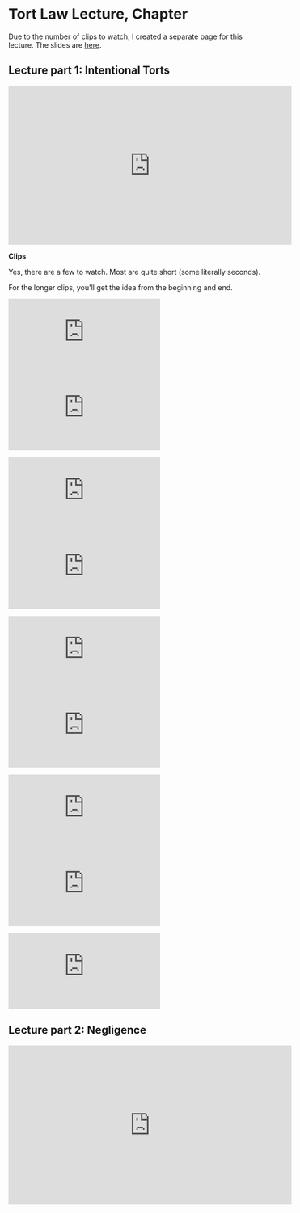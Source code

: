 # Tort Law Lecture, Chapter

Due to the number of clips to watch, I created a separate page for this lecture. The slides are [here](https://jlingwall.github.io/LegalEnvironment/slides/buslaw_slides_ch07_torts.html#1).

## Lecture part 1: Intentional Torts

<iframe width="560" height="315" src="https://www.youtube.com/embed/qoeF9Fh8d7U" frameborder="0" allow="accelerometer; autoplay; encrypted-media; gyroscope; picture-in-picture" allowfullscreen></iframe>

**Clips** 

Yes, there are a few to watch. Most are quite short (some literally seconds).

For the longer clips, you'll get the idea from the beginning and end. 

<iframe width="300"  src="https://www.youtube.com/embed/gOwhG_y0HQg" frameborder="0" allow="accelerometer; autoplay; encrypted-media; gyroscope; picture-in-picture" allowfullscreen></iframe>

<iframe width="300" src="https://www.youtube.com/embed/fmwnxTjphHA" frameborder="0" allow="accelerometer; autoplay; encrypted-media; gyroscope; picture-in-picture" allowfullscreen></iframe>


<p> </p>
<iframe width="300" src="https://www.youtube.com/embed/ddXUQu9RC4U" frameborder="0" allow="accelerometer; autoplay; encrypted-media; gyroscope; picture-in-picture" allowfullscreen></iframe>

<iframe width="300" src="https://www.youtube.com/embed/rxDK-gjx_48" frameborder="0" allow="accelerometer; autoplay; encrypted-media; gyroscope; picture-in-picture" allowfullscreen></iframe>

<p> </p>

<iframe width="300" src="https://www.youtube.com/embed/xRlRAyulN4o" frameborder="0" allow="accelerometer; autoplay; encrypted-media; gyroscope; picture-in-picture" allowfullscreen></iframe>

<iframe width="300" src="https://www.youtube.com/embed/gK0omJb6sa8" frameborder="0" allow="accelerometer; autoplay; encrypted-media; gyroscope; picture-in-picture" allowfullscreen></iframe>

<p> </p>

<iframe width="300" src="https://www.youtube.com/embed/ihQ1-LQOkns" frameborder="0" allow="accelerometer; autoplay; encrypted-media; gyroscope; picture-in-picture" allowfullscreen></iframe>


<iframe width="300" src="https://www.youtube.com/embed/uAERYfeiYBc" frameborder="0" allow="accelerometer; autoplay; encrypted-media; gyroscope; picture-in-picture" allowfullscreen></iframe>

<p> </p>

<iframe width="300" src="https://www.youtube.com/embed/WBaQwGTHCL8" frameborder="0" allow="accelerometer; autoplay; encrypted-media; gyroscope; picture-in-picture" allowfullscreen></iframe>


## Lecture part 2: Negligence

<iframe width="560" height="315" src="https://www.youtube.com/embed/HDDKvdZaYmY" frameborder="0" allow="accelerometer; autoplay; encrypted-media; gyroscope; picture-in-picture" allowfullscreen></iframe>



